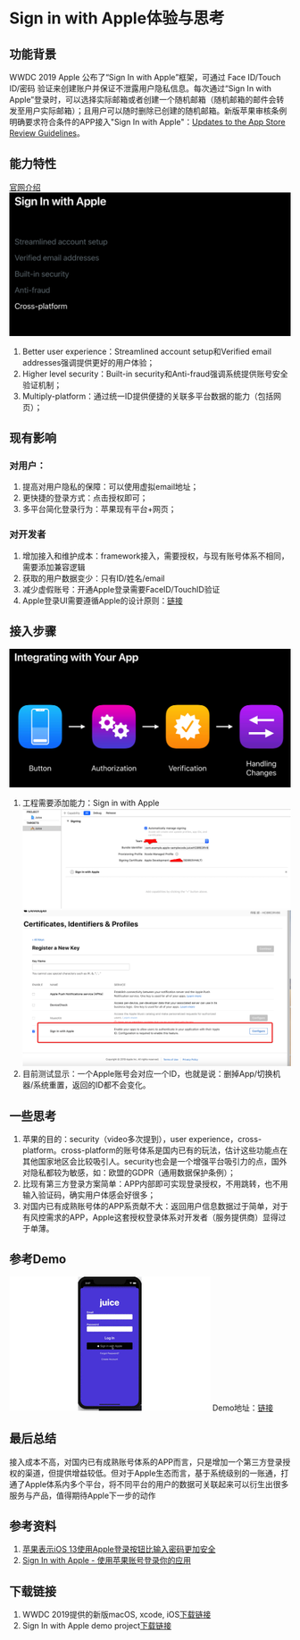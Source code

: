 # Sign in with Apple体验与思考

## 功能背景
WWDC 2019 Apple 公布了“Sign In with Apple”框架，可通过 Face ID/Touch ID/密码 验证来创建账户并保证不泄露用户隐私信息。每次通过“Sign In with Apple”登录时，可以选择实际邮箱或者创建一个随机邮箱（随机邮箱的邮件会转发至用户实际邮箱）；且用户可以随时删除已创建的随机邮箱。新版苹果审核条例明确要求符合条件的APP接入"Sign In with Apple"：[Updates to the App Store Review Guidelines](https://developer.apple.com/news/?id=06032019j)。
## 能力特性
[官网介绍](https://developer.apple.com/sign-in-with-apple/)
![](./ppt_signin_content.png)

1. Better user experience：Streamlined account setup和Verified email addresses强调提供更好的用户体验；
2. Higher level security：Built-in security和Anti-fraud强调系统提供账号安全验证机制；
3. Multiply-platform：通过统一ID提供便捷的关联多平台数据的能力（包括网页）；

## 现有影响
### 对用户：

1. 提高对用户隐私的保障：可以使用虚拟email地址；
2. 更快捷的登录方式：点击授权即可；
3. 多平台简化登录行为：苹果现有平台+网页；

### 对开发者

1. 增加接入和维护成本：framework接入，需要授权，与现有账号体系不相同，需要添加兼容逻辑
2. 获取的用户数据变少：只有ID/姓名/email
3. 减少虚假账号：开通Apple登录需要FaceID/TouchID验证
4. Apple登录UI需要遵循Apple的设计原则：[链接](https://developer.apple.com/design/human-interface-guidelines/sign-in-with-apple/overview/)

## 接入步骤
![](integration.png)
1. 工程需要添加能力：Sign in with Apple
![key](./signInAppleProj.png)
![key](./signInAppleKey.png)
2. 目前测试显示：一个Apple账号会对应一个ID，也就是说：删掉App/切换机器/系统重置，返回的ID都不会变化。


## 一些思考
1. 苹果的目的：security（video多次提到），user experience，cross-platform。cross-platform的账号体系是国内已有的玩法，估计这些功能点在其他国家地区会比较吸引人。security也会是一个增强平台吸引力的点，国外对隐私都较为敏感，如：欧盟的GDPR（通用数据保护条例）；
2. 比现有第三方登录方案简单：APP内部即可实现登录授权，不用跳转，也不用输入验证码，确实用户体感会好很多；
3. 对国内已有成熟账号体的APP系贡献不大：返回用户信息数据过于简单，对于有风控需求的APP，Apple这套授权登录体系对开发者（服务提供商）显得过于单薄。

## 参考Demo
![](./demo_gif.gif)
Demo地址：[链接](https://github.com/huweitao/AppleSampleJuice)


## 最后总结
接入成本不高，对国内已有成熟账号体系的APP而言，只是增加一个第三方登录授权的渠道，但提供增益较低。但对于Apple生态而言，基于系统级别的一账通，打通了Apple体系内多个平台，将不同平台的用户的数据可关联起来可以衍生出很多服务与产品，值得期待Apple下一步的动作

## 参考资料
1. [苹果表示iOS 13使用Apple登录按钮比输入密码更加安全](http://www.sohu.com/a/320191816_586435?scm=1002.0.0.0-0)
2. [Sign In with Apple - 使用苹果账号登录你的应用](https://xiaozhuanlan.com/topic/8675913204)

## 下载链接
1. WWDC 2019提供的新版macOS, xcode, iOS[下载链接](https://developer.apple.com/download/#ios-restore-images-iphone-new)
2. Sign In with Apple demo project[下载链接](https://developer.apple.com/documentation/authenticationservices/adding_the_sign_in_with_apple_flow_to_your_app)